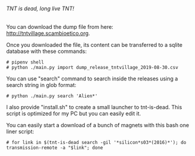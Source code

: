 ###### TNT is dead, long live TNT!

You can download the dump file from here: http://tntvillage.scambioetico.org.

Once you downloaded the file, its content can be transferred to a sqlite database with these commands:

```
# pipenv shell
# python ./main.py import dump_release_tntvillage_2019-08-30.csv
``` 

You can use "search" command to search inside the releases using a search string in glob format:

```
# python ./main.py search 'Alien*'
```

I also provide "install.sh" to create a small launcher to tnt-is-dead. 
This script is optimized for my PC but you can easily edit it.
 
You can easily start a download of a bunch of magnets with this bash one liner script: 

```
# for link in $(tnt-is-dead search -gil '*silicon*s03*(2016)*'); do transmission-remote -a "$link"; done
```  

